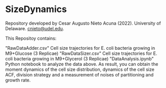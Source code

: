 # SizeDynamics
Repository developed by Cesar Augusto Nieto Acuna (2022). University of Delaware. cnieto@udel.edu.

This Repositoy contains:

"RawDataAdder.csv" Cell size trajectories for E. coli bacteria growing in M9+Glucose (3 Replicae)
"RawDataSizer.csv" Cell size trajectories for E. coli bacteria growing in M9+Glycerol (3 Replicae)
"DataAnalysis.ipynb" Python notebook to analyze the data above. As result, you can obtain the moment dynamics of the cell size distribution, dynamics of the cell size ACF, division strategy and a measurement of noises of partitioning and growth rate.
